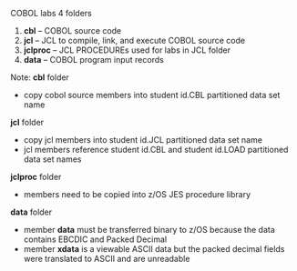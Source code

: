 COBOL labs
4 folders

1. **cbl** – COBOL source code
2. **jcl** – JCL to compile, link, and execute COBOL source code
3. **jclproc** – JCL PROCEDUREs used for labs in JCL folder
4. **data** – COBOL program input records

Note:
**cbl** folder
- copy cobol source members into student id.CBL partitioned data set name

**jcl** folder 
- copy jcl members into student id.JCL partitioned data set name
- jcl members reference student id.CBL and student id.LOAD partitioned data set names

**jclproc** folder 
- members need to be copied into z/OS JES procedure library

**data** folder
- member **data** must be transferred binary to z/OS because the data contains EBCDIC and Packed Decimal
- member **xdata** is a viewable ASCII data but the packed decimal fields were translated to ASCII and are unreadable

